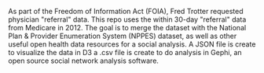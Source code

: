As part of the Freedom of Information Act (FOIA), Fred Trotter requested physician "referral" data. This repo uses the within 30-day "referral" data from Medicare in 2012. The goal is to merge the dataset with the National Plan & Provider Enumeration System (NPPES) dataset, as well as other useful open health data resources for a social analysis. A JSON file is create to visualize the data in D3 a .csv file is create to do analysis in Gephi, an open source social network analysis software. 

